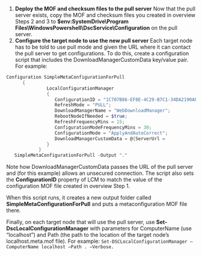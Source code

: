 1. **Deploy the MOF and checksum files to the pull server**
  Now that the pull server exists, copy the MOF and checksum files you created in overview Steps 2 and 3 to **$env:SystemDrive\Program Files\WindowsPowershell\DscService\Configuration** on the pull server.
1. **Configure the target node to use the new pull server**
  Each target node has to be told to use pull mode and given the URL where it can contact the pull server to get configurations. To do this, create a configuration script that includes the DownloadManagerCustomData key/value pair. For example:
  ```powershell
  Configuration SimpleMetaConfigurationForPull 
        { 
                 LocalConfigurationManager 
                 { 
                    ConfigurationID = "1C707B86-EF8E-4C29-B7C1-34DA2190AE24";
                    RefreshMode = "PULL";
                    DownloadManagerName = "WebDownloadManager";
                    RebootNodeIfNeeded = $true;
                    RefreshFrequencyMins = 15;
                    ConfigurationModeFrequencyMins = 30; 
                    ConfigurationMode = "ApplyAndAutoCorrect";
                    DownloadManagerCustomData = @{ServerUrl =                      "http://PullServer:8080/PSDSCPullServer/PSDSCPullServer.svc"; AllowUnsecureConnection = “TRUE”}
                 } 
              } 
     SimpleMetaConfigurationForPull -Output "."
  ```

Note how DownloadManagerCustomData passes the URL of the pull server and (for this example) allows an unsecured connection. The script also sets the __ConfigurationID__ property of LCM to match the value of the configuration MOF file created in overview Step 1.

When this script runs, it creates a new output folder called **SimpleMetaConfigurationForPull** and puts a metaconfiguration MOF file there.

Finally, on each target node that will use the pull server, use **Set-DscLocalConfigurationManager** with parameters for ComputerName (use “localhost”) and Path (the path to the location of the target node’s localhost.meta.mof file). For example: ```Set-DSCLocalConfigurationManager –ComputerName localhost –Path . –Verbose.```
